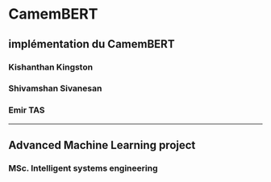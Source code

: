 # CamemBERT
implémentation du CamemBERT
---
### Kishanthan Kingston
### Shivamshan Sivanesan
### Emir TAS
---
## Advanced Machine Learning project
### MSc. Intelligent systems engineering